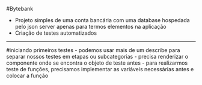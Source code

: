#Bytebank
- Projeto simples de uma conta bancária com uma database hospedada pelo json server apenas para termos elementos na aplicação
- Criação de testes automatizados

<hr />
#iniciando primeiros testes
- podemos usar mais de um describe para separar nossos testes em etapas ou subcategorias
- precisa renderizar o componente onde se encontra o objeto de teste antes
- para realizarmos teste de funções, precisamos implementar as variáveis necessárias antes e colocar a função